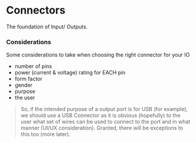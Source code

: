 # Connectors

The foundation of Input/ Outputs.


### Considerations

Some considerations to take when choosing the right connector for your IO

- number of pins
- power (current & voltage) rating for EACH pin
- form factor
- gender
- purpose
- the user

> So, if the intended purpose of a output port is for USB (for example), we should use a USB Connector as it is obvious (hopefully) to the user what set of wires can be used to connect to the port and in what manner (UI/UX consideration). Granted, there will be exceptions to this too (more later).
